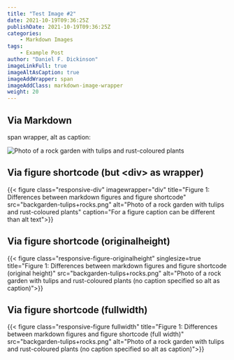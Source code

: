 ```yaml
---
title: "Test Image #2"
date: 2021-10-19T09:36:25Z
publishDate: 2021-10-19T09:36:25Z
categories:
    - Markdown Images
tags:
    - Example Post
author: "Daniel F. Dickinson"
imageLinkFull: true
imageAltAsCaption: true
imageAddWrapper: span
imageAddClass: markdown-image-wrapper
weight: 20
---
```


## Via Markdown

span wrapper, alt as caption:

![Photo of a rock garden with tulips and rust-coloured plants](backgarden-tulips+rocks.png)

## Via figure shortcode (but \<div> as wrapper)

{{< figure class="responsive-div" imagewrapper="div" title="Figure 1: Differences between markdown figures and figure shortcode" src="backgarden-tulips+rocks.png" alt="Photo of a rock garden with tulips and rust-coloured plants" caption="For a figure caption can be different than alt text">}}

## Via figure shortcode (originalheight)

{{< figure class="responsive-figure-originalheight" singlesize=true title="Figure 1: Differences between markdown figures and figure shortcode (original height)" src="backgarden-tulips+rocks.png" alt="Photo of a rock garden with tulips and rust-coloured plants (no caption specified so alt as caption)">}}

## Via figure shortcode (fullwidth)

{{< figure class="responsive-figure fullwidth" title="Figure 1: Differences between markdown figures and figure shortcode (full width)" src="backgarden-tulips+rocks.png" alt="Photo of a rock garden with tulips and rust-coloured plants (no caption specified so alt as caption)">}}
